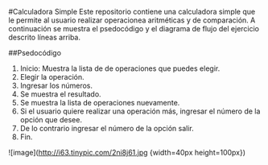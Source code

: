 #Calculadora Simple
Este repositorio contiene una calculadora simple que le permite al usuario realizar operacionea aritméticas y de comparación.
A continuación se muestra el psedocódigo y el diagrama de flujo del ejercicio descrito líneas arriba.

##Psedocódigo

1. Inicio: Muestra la lista de de operaciones que puedes elegir.
2. Elegir la operación.
3. Ingresar los números.
3. Se muestra el resultado.
4. Se muestra la lista de operaciones nuevamente. 
5. Si el usuario quiere realizar una operación más, ingresar el número de la opción que desee.
6. De lo contrario ingresar el número de la opción salir.
7. Fin.

![image](http://i63.tinypic.com/2ni8j61.jpg {width=40px height=100px})